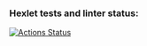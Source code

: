 ### Hexlet tests and linter status:
[![Actions Status](https://github.com/yanya96/qa-engineer-project-84/actions/workflows/hexlet-check.yml/badge.svg)](https://github.com/yanya96/qa-engineer-project-84/actions)